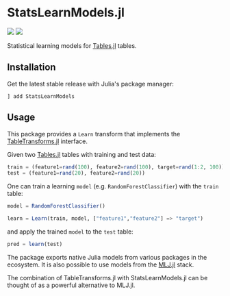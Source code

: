 # StatsLearnModels.jl

[![][build-img]][build-url] [![][codecov-img]][codecov-url]

Statistical learning models for [Tables.jl](https://github.com/JuliaData/Tables.jl) tables.

## Installation

Get the latest stable release with Julia's package manager:

```
] add StatsLearnModels
```

## Usage

This package provides a `Learn` transform that implements the
[TableTransforms.jl](https://github.com/JuliaML/TableTransforms.jl)
interface.

Given two [Tables.jl](https://github.com/JuliaData/Tables.jl)
tables with training and test data:

```julia
train = (feature1=rand(100), feature2=rand(100), target=rand(1:2, 100))
test = (feature1=rand(20), feature2=rand(20))
```

One can train a learning `model` (e.g. `RandomForestClassifier`) with
the `train` table:

```julia
model = RandomForestClassifier()

learn = Learn(train, model, ["feature1","feature2"] => "target")
```

and apply the trained `model` to the `test` table:

```julia
pred = learn(test)
```

The package exports native Julia models from various packages
in the ecosystem. It is also possible to use models from the
[MLJ.jl](https://github.com/JuliaAI/MLJ.jl) stack.

The combination of TableTransforms.jl with StatsLearnModels.jl
can be thought of as a powerful alternative to MLJ.jl.

[build-img]: https://img.shields.io/github/actions/workflow/status/JuliaML/StatsLearnModels.jl/CI.yml?branch=master&style=flat-square
[build-url]: https://github.com/JuliaML/StatsLearnModels.jl/actions

[codecov-img]: https://img.shields.io/codecov/c/github/JuliaML/StatsLearnModels.jl?style=flat-square
[codecov-url]: https://codecov.io/gh/JuliaML/StatsLearnModels.jl
